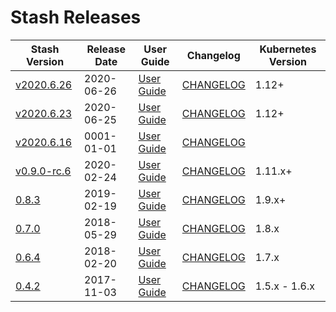 # Stash Releases

| Stash Version | Release Date | User Guide | Changelog | Kubernetes Version |
|--------------------------- | ------------ | ---------- | --------- | ------------------ |
| [v2020.6.26](https:/github.com/appscodelabs/release-automaton-demo/releases/tag/v2020.6.26) | 2020-06-26 | [User Guide](https:/github.com/appscodelabs/release-automaton-demo/tree/master/CHANGELOG/v2020.6.26/README.md) | [CHANGELOG](https://stash.run/docs/v2020.6.26) | 1.12+ |
| [v2020.6.23](https:/github.com/releases/tag/v2020.6.23) | 2020-06-25 | [User Guide](https:/github.com/tree/master/CHANGELOG/v2020.6.23/README.md) | [CHANGELOG](https://stash.run/docs/v2020.6.23) | 1.12+ |
| [v2020.6.16](releases/tag/v2020.6.16) | 0001-01-01 | [User Guide](tree/master/CHANGELOG/v2020.6.16/README.md) | [CHANGELOG]() |  |
| [v0.9.0-rc.6](https://github.com/stashed/stash/releases/tag/v0.9.0-rc.6) | 2020-02-24 | [User Guide](https://github.com/stashed/stash/releases/tag/v0.9.0-rc.6) | [CHANGELOG](https://stash.run/docs/v0.9.0-rc.6) | 1.11.x+ |
| [0.8.3](https://github.com/stashed/stash/releases/tag/0.8.3) | 2019-02-19 | [User Guide](https://github.com/stashed/stash/releases/tag/0.8.3) | [CHANGELOG](https://stash.run/docs/0.8.3) | 1.9.x+ |
| [0.7.0](https://github.com/stashed/stash/releases/tag/0.7.0) | 2018-05-29 | [User Guide](https://github.com/stashed/stash/releases/tag/0.7.0) | [CHANGELOG](https://stash.run/docs/0.7.0) | 1.8.x |
| [0.6.4](https://github.com/stashed/stash/releases/tag/0.6.4) | 2018-02-20 | [User Guide](https://github.com/stashed/stash/releases/tag/0.6.4) | [CHANGELOG](https://stash.run/docs/0.6.4) | 1.7.x |
| [0.4.2](https://github.com/stashed/stash/releases/tag/0.4.2) | 2017-11-03 | [User Guide](https://github.com/stashed/stash/releases/tag/0.4.2) | [CHANGELOG](https://github.com/stashed/docs/tree/0.4.2/docs) | 1.5.x - 1.6.x |

